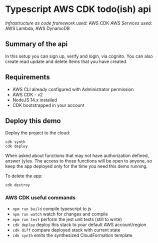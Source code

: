 # Typescript AWS CDK todo(ish) api

_Infrastructure as code framework used_: AWS CDK
_AWS Services used_: AWS Lambda, AWS DynamoDB

## Summary of the api

In this setup you can sign up, verify and login, via cognito.
You can also create read update and delete Items that you have created.



## Requirements

- AWS CLI already configured with Administrator permission
- AWS CDK - v2
- NodeJS 14.x installed
- CDK bootstrapped in your account

## Deploy this demo

Deploy the project to the cloud:

```
cdk synth
cdk deploy
```

When asked about functions that may not have authorization defined, answer (y)es. The access to those functions will be open to anyone, so keep the app deployed only for the time you need this demo running.

To delete the app:

```
cdk destroy
```

### AWS CDK useful commands

- `npm run build` compile typescript to js
- `npm run watch` watch for changes and compile
- `npm run test` perform the jest unit tests (still to write)
- `cdk deploy` deploy this stack to your default AWS account/region
- `cdk diff` compare deployed stack with current state
- `cdk synth` emits the synthesized CloudFormation template
